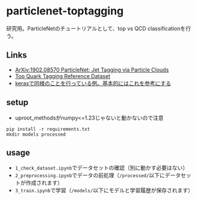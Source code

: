 # particlenet-toptagging
研究用。ParticleNetのチュートリアルとして、top vs QCD classificationを行う。

## Links
- [ArXiv:1902.08570 ParticleNet: Jet Tagging via Particle Clouds](https://arxiv.org/abs/1902.08570)
- [Top Quark Tagging Reference Dataset](https://zenodo.org/record/2603256#.Y80FFMnP1D8)
- [kerasで同様のことを行っている例。基本的にはこれを参考にする](https://github.com/hqucms/ParticleNet)


## setup
- uproot_methodsがnumpy<=1.23じゃないと動かないので注意

```
pip install -r requirements.txt
mkdir models processed
```

## usage
- `1_check_dataset.ipynb`でデータセットの確認（別に動かす必要はない）
- `2_preprocessing.ipynb`でデータの前処理（`/processed/`以下にデータセットが作成されます）
- `3_train.ipynb`で学習（`/models/`以下にモデルと学習履歴が保存されます）
